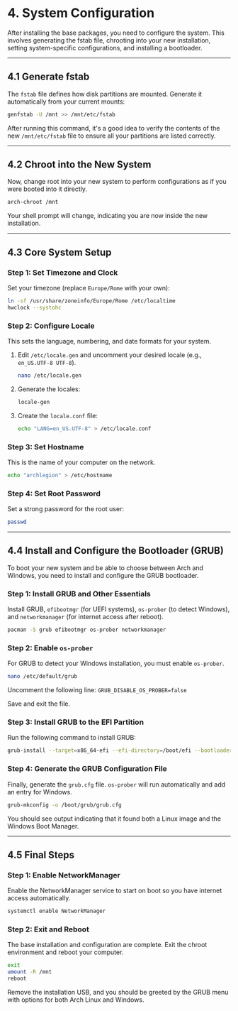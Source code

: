 # 4. System Configuration

After installing the base packages, you need to configure the system. This involves generating the fstab file, chrooting into your new installation, setting system-specific configurations, and installing a bootloader.

---

## 4.1 Generate fstab

The `fstab` file defines how disk partitions are mounted. Generate it automatically from your current mounts:

```bash
genfstab -U /mnt >> /mnt/etc/fstab
```

After running this command, it's a good idea to verify the contents of the new `/mnt/etc/fstab` file to ensure all your partitions are listed correctly.

---

## 4.2 Chroot into the New System

Now, change root into your new system to perform configurations as if you were booted into it directly.

```bash
arch-chroot /mnt
```

Your shell prompt will change, indicating you are now inside the new installation.

---

## 4.3 Core System Setup

### Step 1: Set Timezone and Clock

Set your timezone (replace `Europe/Rome` with your own):

```bash
ln -sf /usr/share/zoneinfo/Europe/Rome /etc/localtime
hwclock --systohc
```

### Step 2: Configure Locale

This sets the language, numbering, and date formats for your system.

1.  Edit `/etc/locale.gen` and uncomment your desired locale (e.g., `en_US.UTF-8 UTF-8`).
    ```bash
    nano /etc/locale.gen
    ```
2.  Generate the locales:
    ```bash
    locale-gen
    ```
3.  Create the `locale.conf` file:
    ```bash
    echo "LANG=en_US.UTF-8" > /etc/locale.conf
    ```

### Step 3: Set Hostname

This is the name of your computer on the network.

```bash
echo "archlegion" > /etc/hostname
```

### Step 4: Set Root Password

Set a strong password for the root user:

```bash
passwd
```

---

## 4.4 Install and Configure the Bootloader (GRUB)

To boot your new system and be able to choose between Arch and Windows, you need to install and configure the GRUB bootloader.

### Step 1: Install GRUB and Other Essentials

Install GRUB, `efibootmgr` (for UEFI systems), `os-prober` (to detect Windows), and `networkmanager` (for internet access after reboot).

```bash
pacman -S grub efibootmgr os-prober networkmanager
```

### Step 2: Enable `os-prober`

For GRUB to detect your Windows installation, you must enable `os-prober`.

```bash
nano /etc/default/grub
```

Uncomment the following line:
`GRUB_DISABLE_OS_PROBER=false`

Save and exit the file.

### Step 3: Install GRUB to the EFI Partition

Run the following command to install GRUB:

```bash
grub-install --target=x86_64-efi --efi-directory=/boot/efi --bootloader-id=GRUB
```

### Step 4: Generate the GRUB Configuration File

Finally, generate the `grub.cfg` file. `os-prober` will run automatically and add an entry for Windows.

```bash
grub-mkconfig -o /boot/grub/grub.cfg
```

You should see output indicating that it found both a Linux image and the Windows Boot Manager.

---

## 4.5 Final Steps

### Step 1: Enable NetworkManager

Enable the NetworkManager service to start on boot so you have internet access automatically.

```bash
systemctl enable NetworkManager
```

### Step 2: Exit and Reboot

The base installation and configuration are complete. Exit the chroot environment and reboot your computer.

```bash
exit
umount -R /mnt
reboot
```

Remove the installation USB, and you should be greeted by the GRUB menu with options for both Arch Linux and Windows.
